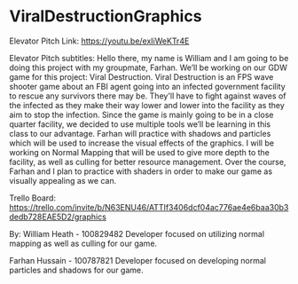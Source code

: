 # ViralDestructionGraphics

Elevator Pitch Link: https://youtu.be/exIiWeKTr4E

Elevator Pitch subtitles: Hello there, my name is William and I am going to be doing this project with my groupmate, Farhan. We’ll be working on our GDW game for this project: Viral Destruction. Viral Destruction is an FPS wave shooter game about an FBI agent going into an infected government facility to rescue any survivors there may be. They'll have to fight against waves of the infected as they make their way lower and lower into the facility as they aim to stop the infection. Since the game is mainly going to be in a close quarter facility, we decided to use multiple tools we’ll be learning in this class to our advantage. Farhan will practice with shadows and particles which will be used to increase the visual effects of the graphics. I will be working on Normal Mapping that will be used to give more depth to the facility, as well as culling for better resource management. Over the course, Farhan and I plan to practice with shaders in order to make our game as visually appealing as we can. 

Trello Board: https://trello.com/invite/b/N63ENU46/ATTIf3406dcf04ac776ae4e6baa30b3dedb728EAE5D2/graphics

By: William Heath - 100829482
Developer focused on utilizing normal mapping as well as culling for our game.

Farhan Hussain - 100787821
Developer focused on developing normal particles and shadows for our game.
